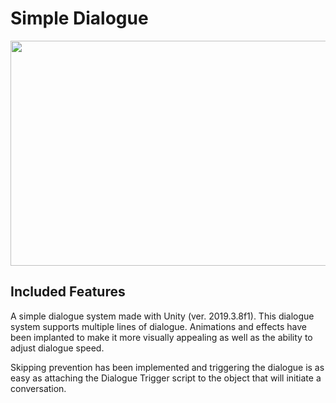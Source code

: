 # Simple Dialogue


<p align="center">
  <img width="640" height="360" src="https://media.giphy.com/media/j5saVW9elD41YdJmlT/giphy.gif">
</p>

## Included Features
A simple dialogue system made with Unity (ver. 2019.3.8f1). This dialogue system supports multiple lines of dialogue. Animations and effects have been implanted to make it more visually appealing as well as the ability to adjust dialogue speed. 

Skipping prevention has been implemented and triggering the dialogue is as easy as attaching the Dialogue Trigger script to the object that will initiate a conversation.  


